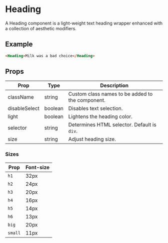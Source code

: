 # Heading

A Heading component is a light-weight text heading wrapper enhanced with a collection of aesthetic modifiers.

## Example

```html
<Heading>Milk was a bad choice</Heading>
```


## Props

| Prop | Type | Description |
| --- | --- | --- |
| className | string | Custom class names to be added to the component. |
| disableSelect | boolean | Disables text selection. |
| light | boolean | Lightens the heading color. |
| selector | string | Determines HTML selector. Default is `div`. |
| size | string | Adjust heading size. |


### Sizes

| Prop | Font-size |
| --- | --- |
| `h1` | 32px |
| `h2` | 24px |
| `h3` | 20px |
| `h4` | 16px |
| `h5` | 14px |
| `h6` | 13px |
| `big` | 20px |
| `small` | 11px |

